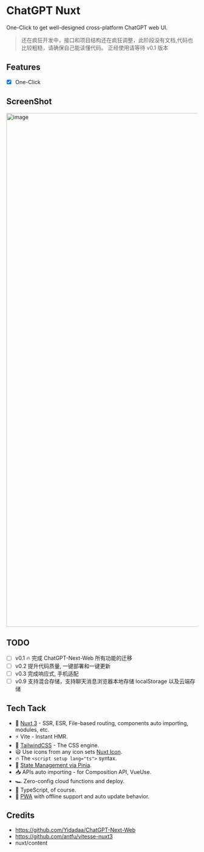 # ChatGPT Nuxt

One-Click to get well-designed cross-platform ChatGPT web UI.

> 还在疯狂开发中，接口和项目结构还在疯狂调整，此阶段没有文档,代码也比较粗糙，请确保自己能读懂代码。
> 正经使用请等待 v0.1 版本

## Features

- [x] One-Click

## ScreenShot

<img width="1348" alt="image" src="https://github.com/hylarucoder/ChatGPT-Nuxt/assets/5625783/9e048368-6604-46f9-b4ec-61697aea6ab4">

## TODO

- [ ] v0.1 🔥 完成 ChatGPT-Next-Web 所有功能的迁移
- [ ] v0.2 提升代码质量, 一键部署和一键更新
- [ ] v0.3 完成响应式, 手机适配
- [ ] v0.9 支持混合存储，支持聊天消息浏览器本地存储 localStorage 以及云端存储

## Tech Tack

- 💚 [Nuxt 3](https://nuxt.com/) - SSR, ESR, File-based routing, components auto importing, modules, etc.
- ⚡️ Vite - Instant HMR.
- 🎨 [TailwindCSS](https://github.com/tailwindlabs/tailwindcss) - The CSS engine.
- 😃 Use icons from any icon sets [Nuxt Icon](https://github.com/nuxt-modules/icon).
- 🔥 The `<script setup lang="ts">` syntax.
- 🍍 [State Management via Pinia](https://github.com/vuejs/pinia).
- 📥 APIs auto importing - for Composition API, VueUse.
- 🏎 Zero-config cloud functions and deploy.
- 🦾 TypeScript, of course.
- 📲 [PWA](https://github.com/vite-pwa/nuxt) with offline support and auto update behavior.

## Credits

- https://github.com/Yidadaa/ChatGPT-Next-Web
- https://github.com/antfu/vitesse-nuxt3
- nuxt/content
